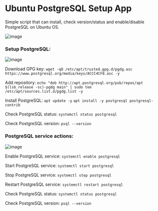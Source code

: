 # Ubuntu PostgreSQL Setup App

Simple script that can install, check version/status and enable/disable PostgreSQL on Ubuntu OS.

![image](https://github.com/vytautasmatukynas/PostgreSQL-Setup-Ubuntu-Python/assets/51360361/96e7fcc7-fdcf-4f8b-98c4-e7980e38a66e)

### Setup PostgreSQL:

![image](https://github.com/vytautasmatukynas/PostgreSQL-Setup-Ubuntu-Python/assets/51360361/8f7f7b82-8b37-4618-8ab7-c6ada750020a)

Download GPG key: `wget -qO /etc/apt/trusted.gpg.d/pgdg.asc https://www.postgresql.org/media/keys/ACCC4CF8.asc -y`

Add repository: `echo "deb http://apt.postgresql.org/pub/repos/apt $(lsb_release -sc)-pgdg main" | sudo tee /etc/apt/sources.list.d/pgdg.list -y`

Install PostgreSQL:  `apt update -y` `apt install -y postgresql postgresql-contrib`

Check PostgreSQL status: `systemctl status postgresql`

Check PostgreSQL version: `psql --version`


### PostgreSQL service actions:

![image](https://github.com/vytautasmatukynas/PostgreSQL-Setup-Ubuntu-Python/assets/51360361/e6cee18f-a33d-4e78-8287-9b01e23db8d1)

Enable PostgreSQL service: `systemctl enable postgresql`

Start PostgreSQL service: `systemctl start postgresql`

Stop PostgreSQL service: `systemctl stop postgresql`

Restart PostgreSQL service: `systemctl restart postgresql`

Check PostgreSQL status: `systemctl status postgresql`

Check PostgreSQL version: `psql --version`
